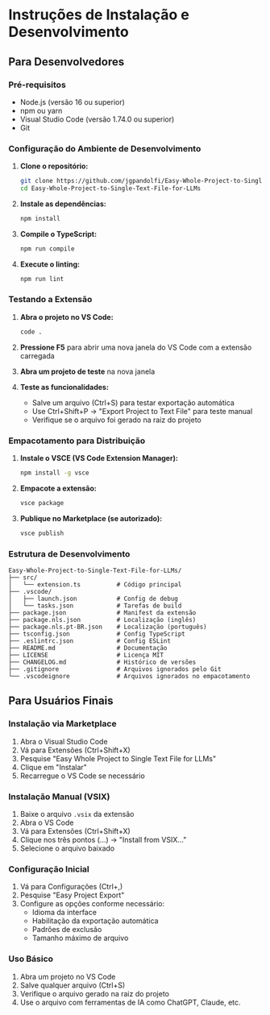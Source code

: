 # Instruções de Instalação e Desenvolvimento

## Para Desenvolvedores

### Pré-requisitos
- Node.js (versão 16 ou superior)
- npm ou yarn
- Visual Studio Code (versão 1.74.0 ou superior)
- Git

### Configuração do Ambiente de Desenvolvimento

1. **Clone o repositório:**
   ```bash
   git clone https://github.com/jgpandolfi/Easy-Whole-Project-to-Single-Text-File-for-LLMs.git
   cd Easy-Whole-Project-to-Single-Text-File-for-LLMs
   ```

2. **Instale as dependências:**
   ```bash
   npm install
   ```

3. **Compile o TypeScript:**
   ```bash
   npm run compile
   ```

4. **Execute o linting:**
   ```bash
   npm run lint
   ```

### Testando a Extensão

1. **Abra o projeto no VS Code:**
   ```bash
   code .
   ```

2. **Pressione F5** para abrir uma nova janela do VS Code com a extensão carregada

3. **Abra um projeto de teste** na nova janela

4. **Teste as funcionalidades:**
   - Salve um arquivo (Ctrl+S) para testar exportação automática
   - Use Ctrl+Shift+P → "Export Project to Text File" para teste manual
   - Verifique se o arquivo foi gerado na raiz do projeto

### Empacotamento para Distribuição

1. **Instale o VSCE (VS Code Extension Manager):**
   ```bash
   npm install -g vsce
   ```

2. **Empacote a extensão:**
   ```bash
   vsce package
   ```

3. **Publique no Marketplace (se autorizado):**
   ```bash
   vsce publish
   ```

### Estrutura de Desenvolvimento

```
Easy-Whole-Project-to-Single-Text-File-for-LLMs/
├── src/
│   └── extension.ts          # Código principal
├── .vscode/
│   ├── launch.json           # Config de debug
│   └── tasks.json            # Tarefas de build
├── package.json              # Manifest da extensão
├── package.nls.json          # Localização (inglês)
├── package.nls.pt-BR.json    # Localização (português)
├── tsconfig.json             # Config TypeScript
├── .eslintrc.json            # Config ESLint
├── README.md                 # Documentação
├── LICENSE                   # Licença MIT
├── CHANGELOG.md              # Histórico de versões
├── .gitignore                # Arquivos ignorados pelo Git
└── .vscodeignore             # Arquivos ignorados no empacotamento
```

## Para Usuários Finais

### Instalação via Marketplace
1. Abra o Visual Studio Code
2. Vá para Extensões (Ctrl+Shift+X)
3. Pesquise "Easy Whole Project to Single Text File for LLMs"
4. Clique em "Instalar"
5. Recarregue o VS Code se necessário

### Instalação Manual (VSIX)
1. Baixe o arquivo `.vsix` da extensão
2. Abra o VS Code
3. Vá para Extensões (Ctrl+Shift+X)
4. Clique nos três pontos (...) → "Install from VSIX..."
5. Selecione o arquivo baixado

### Configuração Inicial
1. Vá para Configurações (Ctrl+,)
2. Pesquise "Easy Project Export"
3. Configure as opções conforme necessário:
   - Idioma da interface
   - Habilitação da exportação automática
   - Padrões de exclusão
   - Tamanho máximo de arquivo

### Uso Básico
1. Abra um projeto no VS Code
2. Salve qualquer arquivo (Ctrl+S)
3. Verifique o arquivo gerado na raiz do projeto
4. Use o arquivo com ferramentas de IA como ChatGPT, Claude, etc.
